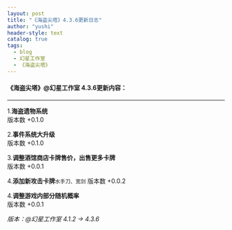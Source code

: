 ```yaml
---
layout: post
title: "《海盗尖塔》4.3.6更新日志"
author: "yushi"
header-style: text
catalog: true
tags:
  - blog
  - 幻星工作室
  - 《海盗尖塔》
---
```


#### 《海盗尖塔》@幻星工作室 4.3.6更新内容：

---

1.**海盗遗物系统**  <br>
版本数 +0.1.0

2.**事件系统大升级** <br>
版本数 +0.1.0

3.**调整酒馆商店卡牌售价，出售更多卡牌** <br>
版本数 +0.0.1

4.**添加新攻击卡牌**``水手刀、宽剑``
版本数 +0.0.2

4.**调整游戏内部分随机概率** <br>
版本数 +0.0.1
<br>

*版本：@幻星工作室 4.1.2 → 4.3.6*